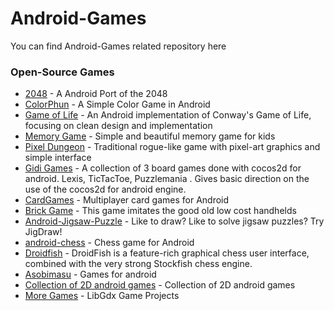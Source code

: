 # Android-Games
You can find Android-Games related repository here
<br>
### Open-Source Games
* [2048](https://github.com/tpcstld/2048) - A Android Port of the 2048
* [ColorPhun](https://github.com/prakhar1989/colorphun) - A Simple Color Game in Android
* [Game of Life](https://github.com/zsoltk/GameOfLife) - An Android implementation of Conway's Game of Life, focusing on clean design and implementation
* [Memory Game](https://github.com/sromku/memory-game) - Simple and beautiful memory game for kids
* [Pixel Dungeon](https://github.com/watabou/pixel-dungeon) - Traditional rogue-like game with pixel-art graphics and simple interface
* [Gidi Games](https://github.com/victordibia/GidiGames) - A collection of 3 board games done with cocos2d for android. Lexis, TicTacToe, Puzzlemania . Gives basic direction on the use of the cocos2d for android engine.
* [CardGames](https://github.com/otasyn/CardGames) - Multiplayer card games for Android
* [Brick Game](https://github.com/TobiasBielefeld/Simple-Brick-Games) - This game imitates the good old low cost handhelds
* [Android-Jigsaw-Puzzle](https://github.com/julesbond007/android-jigsaw-puzzle) - Like to draw? Like to solve jigsaw puzzles? Try JigDraw!
* [android-chess](https://github.com/jcarolus/android-chess) - Chess game for Android
* [Droidfish](https://github.com/peterosterlund2/droidfish) - DroidFish is a feature-rich graphical chess user interface, combined with the very strong Stockfish chess engine.
* [Asobimasu](https://github.com/DipanshKhandelwal/Asobimasu) - Games for android
* [Collection of 2D android games](https://github.com/naveed-ahmad/Android-Game-Pack) - Collection of 2D android games
* [More Games](https://github.com/kishordgupta/games) - LibGdx Game Projects
